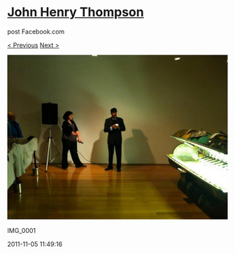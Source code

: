 # [John Henry Thompson](../README.md)
post Facebook.com

[< Previous](2011-11-05-8.md) [Next >](2011-06-22-1.md)

[![](../media/2011-11-05/Nari-we-the-people-IMG_0001.jpg)](../README.md)

IMG_0001

2011-11-05 11:49:16